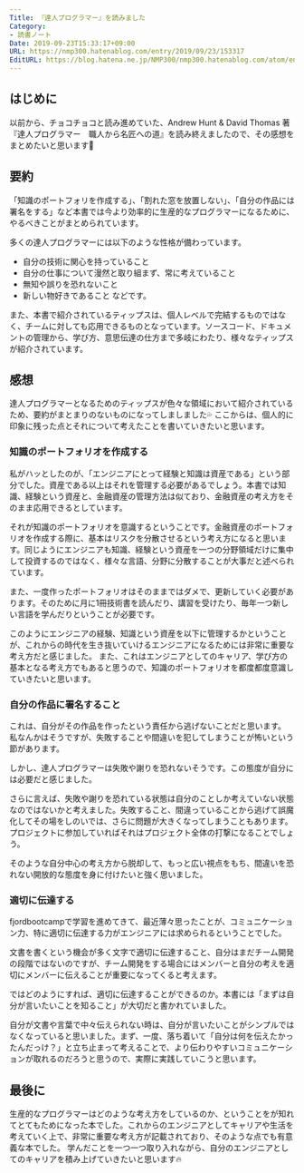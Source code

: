```yaml
---
Title: 『達人プログラマー』を読みました
Category:
- 読書ノート
Date: 2019-09-23T15:33:17+09:00
URL: https://nmp300.hatenablog.com/entry/2019/09/23/153317
EditURL: https://blog.hatena.ne.jp/NMP300/nmp300.hatenablog.com/atom/entry/26006613439354626
---
```


## はじめに
以前から、チョコチョコと読み進めていた、Andrew Hunt & David Thomas 著 『達人プログラマー　職人から名匠への道』を読み終えましたので、その感想をまとめたいと思います💪

## 要約
「知識のポートフォリを作成する」、「割れた窓を放置しない」、「自分の作品には署名をする」など本書では今より効率的に生産的なプログラマーになるために、やるべきことがまとめられています。

多くの達人プログラマーには以下のような性格が備わっています。

  - 自分の技術に関心を持っていること
  - 自分の仕事について漫然と取り組まず、常に考えていること
  - 無知や誤りを恐れないこと
  - 新しい物好きであること
などです。

また、本書で紹介されているティップスは、個人レベルで完結するものではなく、チームに対しても応用できるものとなっています。ソースコード、ドキュメントの管理から、学び方、意思伝達の仕方まで多岐にわたり、様々なティップスが紹介されています。


## 感想

達人プログラマーとなるためのティップスが色々な領域において紹介されているため、要約がまとまりのないものになってしましました💦
ここからは、個人的に印象に残った点とそれについて考えたことを書いていきたいと思います。

### 知識のポートフォリオを作成する

私がハッとしたのが、「エンジニアにとって経験と知識は資産である」という部分でした。資産である以上はそれを管理する必要があるでしょう。本書では知識、経験という資産と、金融資産の管理方法は似ており、金融資産の考え方をそのまま応用できるとしています。

それが知識のポートフォリオを意識するということです。金融資産のポートフォリオを作成する際に、基本はリスクを分散させるという考え方になると思います。同じようにエンジニアも知識、経験という資産を一つの分野領域だけに集中して投資するのではなく、様々な言語、分野に分散することが大事だと述べられています。

また、一度作ったポートフォリオはそのままではダメで、更新していく必要があります。そのために月に1冊技術書を読んだり、講習を受けたり、毎年一つ新しい言語を学んだりということが必要です。

このようにエンジニアの経験、知識という資産を以下に管理するかということが、これからの時代を生き抜いていけるエンジニアになるためには非常に重要な考え方だと感じました。
また、これはエンジニアとしてのキャリア、学び方の基本となる考え方でもあると思うので、知識のポートフォリオを都度都度意識していきたいと思います。

### 自分の作品に署名すること

これは、自分がその作品を作ったという責任から逃げないことだと思います。
私なんかはそうですが、失敗することや間違いを犯してしまうことが怖いという節があります。

しかし、達人プログラマーは失敗や謝りを恐れないそうです。この態度が自分には必要だと感じました。

さらに言えば、失敗や謝りを恐れている状態は自分のことしか考えていない状態なのではないかと考えました。失敗すること、間違っていることから逃げて誤魔化してその場をしのいでは、さらに問題が大きくなってしまうこともあります。プロジェクトに参加していればそれはプロジェクト全体の打撃になることでしょう。

そのような自分中心の考え方から脱却して、もっと広い視点をもち、間違いを恐れない開放的な態度を身に付けたいと強く思いました。

### 適切に伝達する

fjordbootcampで学習を進めてきて、最近薄々思ったことが、コミュニケーション力、特に適切に伝達する力がエンジニアには求められるということでした。

文書を書くという機会が多く文字で適切に伝達すること、自分はまだチーム開発の段階ではないのですが、チーム開発をする場合にはメンバーと自分の考えを適切にメンバーに伝えることが重要になってくると考えます。

ではどのようにすれば、適切に伝達することができるのか。本書には「まずは自分が言いたいことを知ること」が大切だと書かれていました。

自分が文書や言葉で中々伝えられない時は、自分が言いたいことがシンプルではなくなっていると思いました。まず、一度、落ち着いて「自分は何を伝えたかったんだっけ？」と立ち止まって考えることで、より伝わりやすいコミュニケーションが取れるのだろうと思うので、実際に実践していこうと思います。

## 最後に

生産的なプログラマーはどのような考え方をしているのか、ということをが知れてとてもためになった本でした。これからのエンジニアとしてキャリアや生活を考えていく上で、非常に重要な考え方が記載されており、そのような点でも有意義な本でした。
学んだことを一つ一つ取り入れながら、自分のエンジニアとしてのキャリアを積み上げていきたいと思います🔥
